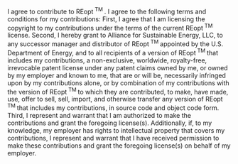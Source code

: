 I agree to contribute to REopt<sup> TM </sup>. I agree to the following terms and conditions for my contributions: First, I agree that I am licensing the copyright to my contributions under the terms of the current REopt<sup> TM </sup> license. Second, I hereby grant to Alliance for Sustainable Energy, LLC, to any successor manager and distributor of REopt<sup> TM </sup> appointed by the U.S. Department of Energy, and to all recipients of a version of REopt<sup> TM </sup> that includes my contributions, a non-exclusive, worldwide, royalty-free, irrevocable patent license under any patent claims owned by me, or owned by my employer and known to me, that are or will be, necessarily infringed upon by my contributions alone, or by combination of my contributions with the version of REopt<sup> TM </sup> to which they are contributed, to make, have made, use, offer to sell, sell, import, and otherwise transfer any version of REopt<sup> TM </sup> that includes my contributions, in source code and object code form. Third, I represent and warrant that I am authorized to make the contributions and grant the foregoing license(s). Additionally, if, to my knowledge, my employer has rights to intellectual property that covers my contributions, I represent and warrant that I have received permission to make these contributions and grant the foregoing license(s) on behalf of my employer.

